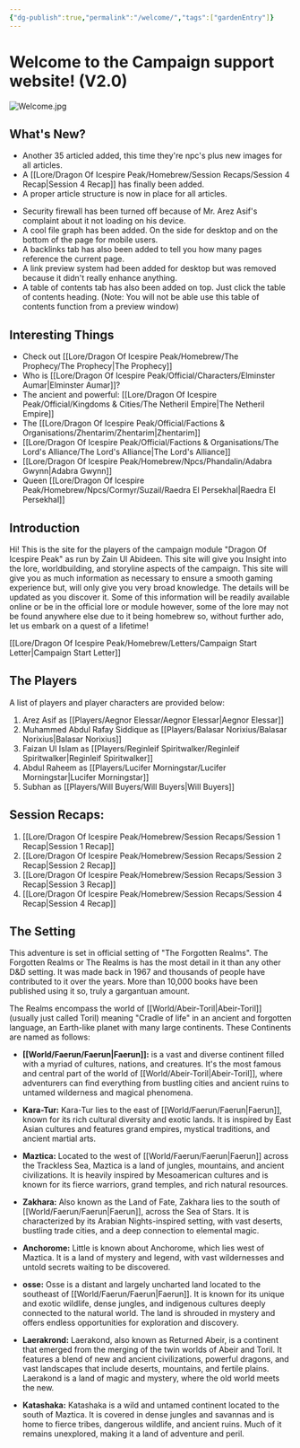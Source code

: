 ```yaml
---
{"dg-publish":true,"permalink":"/welcome/","tags":["gardenEntry"]}
---
```


# Welcome to the Campaign support website! (V2.0)

![Welcome.jpg](/img/user/Images/Welcome.jpg)

## What's New?

* Another 35 articled added, this time they're npc's plus new images for all articles.
* A [[Lore/Dragon Of Icespire Peak/Homebrew/Session Recaps/Session 4 Recap\|Session 4 Recap]] has finally been added.
* A proper article structure is now in place for all articles.
- Security firewall has been turned off because of Mr. Arez Asif's complaint about it not loading on his device.
- A cool file graph has been added. On the side for desktop and on the bottom of the page for mobile users.
- A backlinks tab has also been added to tell you how many pages reference the current page.
- A link preview system had been added for desktop but was removed because it didn't really enhance anything.
- A table of contents tab has also been added on top. Just click the table of contents heading. (Note: You will not be able use this table of contents function from a preview window)
## Interesting Things

- Check out [[Lore/Dragon Of Icespire Peak/Homebrew/The Prophecy/The Prophecy\|The Prophecy]]
- Who is [[Lore/Dragon Of Icespire Peak/Official/Characters/Elminster Aumar\|Elminster Aumar]]?
- The ancient and powerful: [[Lore/Dragon Of Icespire Peak/Official/Kingdoms & Cities/The Netheril Empire\|The Netheril Empire]]
- The  [[Lore/Dragon Of Icespire Peak/Official/Factions & Organisations/Zhentarim/Zhentarim\|Zhentarim]]
- [[Lore/Dragon Of Icespire Peak/Official/Factions & Organisations/The Lord's Alliance/The Lord's Alliance\|The Lord's Alliance]]
- [[Lore/Dragon Of Icespire Peak/Homebrew/Npcs/Phandalin/Adabra Gwynn\|Adabra Gwynn]]
- Queen [[Lore/Dragon Of Icespire Peak/Homebrew/Npcs/Cormyr/Suzail/Raedra El Persekhal\|Raedra El Persekhal]]
## Introduction

Hi! This is the site for the players of the campaign module "Dragon Of Icespire Peak" as run by Zain Ul Abideen. This site will give you Insight into the lore, worldbuilding, and storyline aspects of the campaign. This site will give you as much information as necessary to ensure a smooth gaming experience but, will only give you very broad knowledge. The details will be updated as you discover it. Some of this information will be readily available online or be in the official lore or module however, some of the lore may not be found anywhere else due to it being homebrew so, without further ado, let us embark on a quest of a lifetime!

[[Lore/Dragon Of Icespire Peak/Homebrew/Letters/Campaign Start Letter\|Campaign Start Letter]]
## The Players

A list of players and player characters are provided below:

1. Arez Asif as [[Players/Aegnor Elessar/Aegnor Elessar\|Aegnor Elessar]]
2. Muhammed Abdul Rafay Siddique as [[Players/Balasar Norixius/Balasar Norixius\|Balasar Norixius]]
3. Faizan Ul Islam as [[Players/Reginleif Spiritwalker/Reginleif Spiritwalker\|Reginleif Spiritwalker]]
4. Abdul Raheem as [[Players/Lucifer Morningstar/Lucifer Morningstar\|Lucifer Morningstar]]
5. Subhan as [[Players/Will Buyers/Will Buyers\|Will Buyers]]
## Session Recaps:

1. [[Lore/Dragon Of Icespire Peak/Homebrew/Session Recaps/Session 1 Recap\|Session 1 Recap]]
2. [[Lore/Dragon Of Icespire Peak/Homebrew/Session Recaps/Session 2 Recap\|Session 2 Recap]]
3. [[Lore/Dragon Of Icespire Peak/Homebrew/Session Recaps/Session 3 Recap\|Session 3 Recap]]
4. [[Lore/Dragon Of Icespire Peak/Homebrew/Session Recaps/Session 4 Recap\|Session 4 Recap]]
## The Setting

This adventure is set in official setting of "The Forgotten Realms". The Forgotten Realms or The Realms is has the most detail in it than any other D&D setting. It was made back in 1967 and thousands of people have contributed to it over the years. More than 10,000 books have been published using it so, truly a gargantuan amount. 

The Realms encompass the world of [[World/Abeir-Toril\|Abeir-Toril]] (usually just called Toril) meaning "Cradle of life" in an ancient and forgotten language, an Earth-like planet with many large continents. These Continents are named as follows:

- **[[World/Faerun/Faerun\|Faerun]]:** is a vast and diverse continent filled with a myriad of cultures, nations, and creatures. It's the most famous and central part of the world of [[World/Abeir-Toril\|Abeir-Toril]], where adventurers can find everything from bustling cities and ancient ruins to untamed wilderness and magical phenomena.

- **Kara-Tur:** Kara-Tur lies to the east of [[World/Faerun/Faerun\|Faerun]], known for its rich cultural diversity and exotic lands. It is inspired by East Asian cultures and features grand empires, mystical traditions, and ancient martial arts.

- **Maztica:** Located to the west of [[World/Faerun/Faerun\|Faerun]] across the Trackless Sea, Maztica is a land of jungles, mountains, and ancient civilizations. It is heavily inspired by Mesoamerican cultures and is known for its fierce warriors, grand temples, and rich natural resources.

- **Zakhara:** Also known as the Land of Fate, Zakhara lies to the south of [[World/Faerun/Faerun\|Faerun]], across the Sea of Stars. It is characterized by its Arabian Nights-inspired setting, with vast deserts, bustling trade cities, and a deep connection to elemental magic.
- **Anchorome:** Little is known about Anchorome, which lies west of Maztica. It is a land of mystery and legend, with vast wildernesses and untold secrets waiting to be discovered.

- **osse:** Osse is a distant and largely uncharted land located to the southeast of [[World/Faerun/Faerun\|Faerun]]. It is known for its unique and exotic wildlife, dense jungles, and indigenous cultures deeply connected to the natural world. The land is shrouded in mystery and offers endless opportunities for exploration and discovery.

- **Laerakrond:** Laerakond, also known as Returned Abeir, is a continent that emerged from the merging of the twin worlds of Abeir and Toril. It features a blend of new and ancient civilizations, powerful dragons, and vast landscapes that include deserts, mountains, and fertile plains. Laerakond is a land of magic and mystery, where the old world meets the new.

- **Katashaka:** Katashaka is a wild and untamed continent located to the south of Maztica. It is covered in dense jungles and savannas and is home to fierce tribes, dangerous wildlife, and ancient ruins. Much of it remains unexplored, making it a land of adventure and peril.
 


